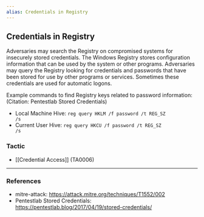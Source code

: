 ```yaml
---
alias: Credentials in Registry
---
```


## Credentials in Registry

Adversaries may search the Registry on compromised systems for insecurely stored credentials. The Windows Registry stores configuration information that can be used by the system or other programs. Adversaries may query the Registry looking for credentials and passwords that have been stored for use by other programs or services. Sometimes these credentials are used for automatic logons.

Example commands to find Registry keys related to password information: (Citation: Pentestlab Stored Credentials)

* Local Machine Hive: <code>reg query HKLM /f password /t REG_SZ /s</code>
* Current User Hive: <code>reg query HKCU /f password /t REG_SZ /s</code>


### Tactic

- [[Credential Access]] (TA0006)


---
### References

- mitre-attack: https://attack.mitre.org/techniques/T1552/002
- Pentestlab Stored Credentials: https://pentestlab.blog/2017/04/19/stored-credentials/
